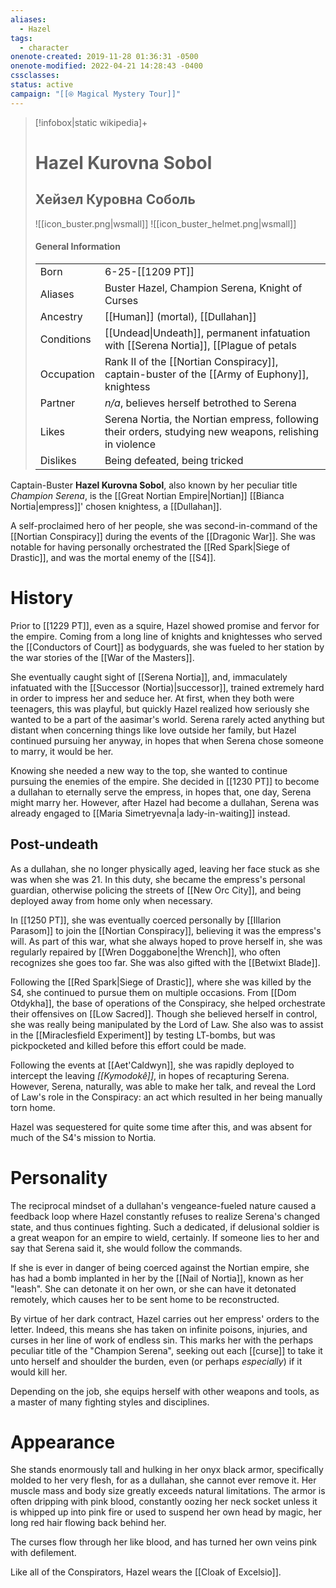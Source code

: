 ```yaml
---
aliases:
  - Hazel
tags:
  - character
onenote-created: 2019-11-28 01:36:31 -0500
onenote-modified: 2022-04-21 14:28:43 -0400
cssclasses: 
status: active
campaign: "[[⍟ Magical Mystery Tour]]"
---
```


>[!infobox|static wikipedia]+
># Hazel Kurovna Sobol
>## Хейзел Куровна Соболь
>![[icon_buster.png|wsmall]]
>![[icon_buster_helmet.png|wsmall]] 
>#### General Information
>| | |
>| --- | --- |
>| Born | 6-25-[[1209 PT]] |
>| Aliases | Buster Hazel, Champion Serena, Knight of Curses |
>| Ancestry | [[Human]] (mortal), [[Dullahan]] |
>| Conditions | [[Undead\|Undeath]], permanent infatuation with [[Serena Nortia]], [[Plague of petals|plague of petals]], numerous curses |
>| Occupation | Rank II of the [[Nortian Conspiracy]], captain-buster of the [[Army of Euphony]], knightess |
>| Partner | *n/a*, believes herself betrothed to Serena |
>| Likes | Serena Nortia, the Nortian empress, following their orders, studying new weapons, relishing in violence |
>| Dislikes | Being defeated, being tricked |

Captain-Buster **Hazel Kurovna Sobol**, also known by her peculiar title *Champion Serena*, is the [[Great Nortian Empire|Nortian]] [[Bianca Nortia|empress]]' chosen knightess, a [[Dullahan]].

A self-proclaimed hero of her people, she was second-in-command of the [[Nortian Conspiracy]] during the events of the [[Dragonic War]].  She was notable for having personally orchestrated the [[Red Spark|Siege of Drastic]], and was the mortal enemy of the [[S4]].
# History 
Prior to [[1229 PT]], even as a squire, Hazel showed promise and fervor for the empire. Coming from a long line of knights and knightesses who served the [[Conductors of Court]] as bodyguards, she was fueled to her station by the war stories of the [[War of the Masters]]. 

She eventually caught sight of [[Serena Nortia]], and, immaculately infatuated with the [[Successor (Nortia)|successor]], trained extremely hard in order to impress her and seduce her. At first, when they both were teenagers, this was playful, but quickly Hazel realized how seriously she wanted to be a part of the aasimar's world. Serena rarely acted anything but distant when concerning things like love outside her family, but Hazel continued pursuing her anyway, in hopes that when Serena chose someone to marry, it would be her. 

Knowing she needed a new way to the top, she wanted to continue pursuing the enemies of the empire. She decided in [[1230 PT]] to become a dullahan to eternally serve the empress, in hopes that, one day, Serena might marry her. However, after Hazel had become a dullahan, Serena was already engaged to [[Maria Simetryevna|a lady-in-waiting]] instead.

## Post-undeath
As a dullahan, she no longer physically aged, leaving her face stuck as she was when she was 21. In this duty, she became the empress's personal guardian, otherwise policing the streets of [[New Orc City]], and being deployed away from home only when necessary.

In [[1250 PT]], she was eventually coerced personally by [[Illarion Parasom]] to join the [[Nortian Conspiracy]], believing it was the empress's will. As part of this war, what she always hoped to prove herself in, she was regularly repaired by [[Wren Doggabone|the Wrench]], who often recognizes she goes too far. She was also gifted with the [[Betwixt Blade]].

Following the [[Red Spark|Siege of Drastic]], where she was killed by the S4, she continued to pursue them on multiple occasions. From [[Dom Otdykha]], the base of operations of the Conspiracy, she helped orchestrate their offensives on [[Low Sacred]]. Though she believed herself in control, she was really being manipulated by the Lord of Law. She also was to assist in the [[Miraclesfield Experiment]] by testing LT-bombs, but was pickpocketed and killed before this effort could be made.

Following the events at [[Aet'Caldwyn]], she was rapidly deployed to intercept the leaving *[[Kymodokê]]*, in hopes of recapturing Serena. However, Serena, naturally, was able to make her talk, and reveal the Lord of Law's role in the Conspiracy: an act which resulted in her being manually torn home.

Hazel was sequestered for quite some time after this, and was absent for much of the S4's mission to Nortia.
# Personality
The reciprocal mindset of a dullahan's vengeance-fueled nature caused a feedback loop where Hazel constantly refuses to realize Serena's changed state, and thus continues fighting. Such a dedicated, if delusional soldier is a great weapon for an empire to wield, certainly. If someone lies to her and say that Serena said it, she would follow the commands.

If she is ever in danger of being coerced against the Nortian empire, she has had a bomb implanted in her by the [[Nail of Nortia]], known as her "leash". She can detonate it on her own, or she can have it detonated remotely, which causes her to be sent home to be reconstructed.

By virtue of her dark contract, Hazel carries out her empress' orders to the letter. Indeed, this means she has taken on infinite poisons, injuries, and curses in her line of work of endless sin. This marks her with the perhaps peculiar title of the "Champion Serena", seeking out each [[curse]] to take it unto herself and shoulder the burden, even (or perhaps *especially*) if it would kill her.

Depending on the job, she equips herself with other weapons and tools, as a master of many fighting styles and disciplines.
# Appearance
She stands enormously tall and hulking in her onyx black armor, specifically molded to her very flesh, for as a dullahan, she cannot ever remove it. Her muscle mass and body size greatly exceeds natural limitations. The armor is often dripping with pink blood, constantly oozing her neck socket unless it is whipped up into pink fire or used to suspend her own head by magic, her long red hair flowing back behind her.

The curses flow through her like blood, and has turned her own veins pink with defilement.

Like all of the Conspirators, Hazel wears the [[Cloak of Excelsio]].




